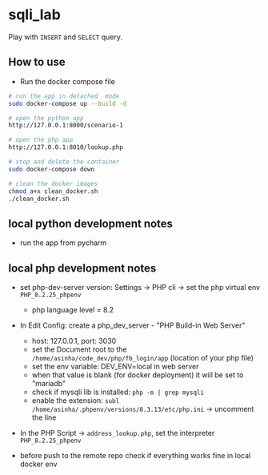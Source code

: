 # sqli_lab

Play with `INSERT` and `SELECT` query.

## How to use

- Run the docker compose file

```bash
# run the app in detached  mode
sudo docker-compose up --build -d

# open the python app
http://127.0.0.1:8000/scenario-1

# open the php app
http://127.0.0.1:8010/lookup.php

# stop and delete the container
sudo docker-compose down

# clean the docker images
chmod a+x clean_docker.sh 
./clean_docker.sh
```

## local python development notes

- run the app from pycharm

## local php development notes

- set php-dev-server version: Settings -> PHP cli -> set the php virtual env `PHP_8.2.25_phpenv`
  - php language level = 8.2
- In Edit Config: create a php_dev_server - "PHP Build-in Web Server"
  - host: 127.0.0.1, port: 3030
  - set the Document root to the `/home/asinha/code_dev/php/fb_login/app` (location of your php file)
  - set the env variable: DEV_ENV=local in web server
  - when that value is blank (for docker deployment) it will be set to "mariadb"
  - check if mysqli lib is installed: `php -m | grep mysqli`
  - enable the extension: `subl /home/asinha/.phpenv/versions/8.3.13/etc/php.ini` -> uncomment the line
- In the PHP Script -> `address_lookup.php`, set the interpreter `PHP_8.2.25_phpenv`

- before push to the remote repo check if everything works fine in local docker env